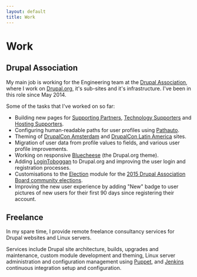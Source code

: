 ```yaml
---
layout: default
title: Work
---
```

# Work

## Drupal Association

My main job is working for the Engineering team at the [Drupal Association](https://assoc.drupal.org), where I work on [Drupal.org](https://www.drupal.org), it's sub-sites and it's infrastructure. I've been in this role since May 2014.

Some of the tasks that I've worked on so far:

* Building new pages for [Supporting Partners](https://www.drupal.org/supporters/partners), [Technology Supporters](https://www.drupal.org/supporters/technology) and [Hosting Supporters](https://www.drupal.org/supporters/hosting).
* Configuring human-readable paths for user profiles using [Pathauto](https://www.drupal.org/project/pathauto).
* Theming of [DrupalCon Amsterdam](https://amsterdam2014.drupal.org) and [DrupalCon Latin America](https://latinamerica2015.drupal.org) sites.
* Migration of user data from profile values to fields, and various user profile improvements.
* Working on responsive [Bluecheese](https://www.drupal.org/project/bluecheese) (the Drupal.org theme).
* Adding [LoginToboggan](https://www.drupal.org/project/logintoboggan) to Drupal.org and improving the user login and registration processes.
* Customisations to the [Election](https://www.drupal.org/project/election) module for the [2015 Drupal Association Board community elections](http://assoc.drupal.org/2015-nominations).
* Improving the new user experience by adding "New" badge to user pictures of new users for their first 90 days since registering their account.

## Freelance

In my spare time, I provide remote freelance consultancy services for Drupal websites and Linux servers.

Services include Drupal site architecture, builds, upgrades and maintenance, custom module development and theming, Linux server administration and configuration management using [Puppet](http://puppetlabs.com), and [Jenkins](http://jenkins-ci.org) continuous integration setup and configuration.